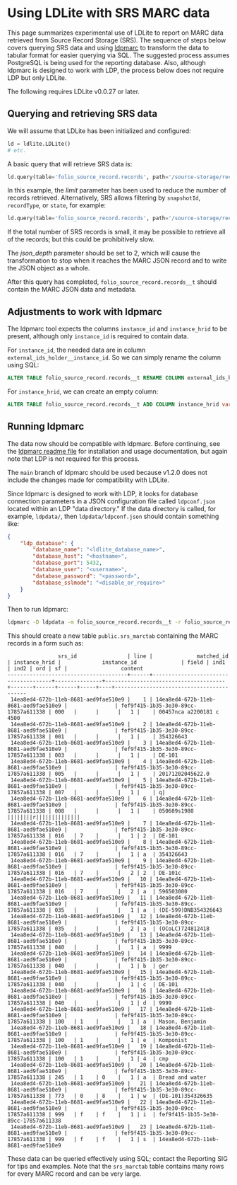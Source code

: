 Using LDLite with SRS MARC data
===============================

This page summarizes experimental use of LDLite to report on MARC data
retrieved from Source Record Storage (SRS).  The sequence of steps
below covers querying SRS data and using
[ldpmarc](https://github.com/library-data-platform/ldpmarc) to
transform the data to tabular format for easier querying via SQL.  The
suggested process assumes PostgreSQL is being used for the reporting
database.  Also, although ldpmarc is designed to work with LDP, the
process below does not require LDP but only LDLite.

The following requires LDLite v0.0.27 or later.


Querying and retrieving SRS data
--------------------------------

We will assume that LDLite has been initialized and configured:

```python
ld = ldlite.LDLite()
# etc.
```

A basic query that will retrieve SRS data is:

```python
ld.query(table='folio_source_record.records', path='/source-storage/records', json_depth=2, limit=1000)
```

In this example, the *limit* parameter has been used to reduce the
number of records retrieved.  Alternatively, SRS allows filtering by
`snapshotId`, `recordType`, or `state`, for example:

```python
ld.query(table='folio_source_record.records', path='/source-storage/records', query={'state': 'OLD'}, json_depth=2)
```

If the total number of SRS records is small, it may be possible to
retrieve all of the records; but this could be prohibitively slow.

The *json_depth* parameter should be set to 2, which will cause the
transformation to stop when it reaches the MARC JSON record and to
write the JSON object as a whole.

After this query has completed, `folio_source_record.records__t`
should contain the MARC JSON data and metadata.


Adjustments to work with ldpmarc
--------------------------------

The ldpmarc tool expects the columns `instance_id` and `instance_hrid`
to be present, although only `instance_id` is required to contain
data.

For `instance_id`, the needed data are in column
`external_ids_holder__instance_id`.  So we can simply rename the
column using SQL:

```sql
ALTER TABLE folio_source_record.records__t RENAME COLUMN external_ids_holder__instance_id TO instance_id;
```

For `instance_hrid`, we can create an empty column:

```sql
ALTER TABLE folio_source_record.records__t ADD COLUMN instance_hrid varchar(32);
```


Running ldpmarc
---------------

The data now should be compatible with ldpmarc.  Before continuing,
see the [ldpmarc readme
file](https://github.com/library-data-platform/ldpmarc/blob/main/README.md)
for installation and usage documentation, but again note that LDP is
not required for this process.

The `main` branch of ldpmarc should be used because v1.2.0 does not
include the changes made for compatibility with LDLite.

Since ldpmarc is designed to work with LDP, it looks for database
connection parameters in a JSON configuration file called
`ldpconf.json` located within an LDP "data directory."  If the data
directory is called, for example, `ldpdata/`, then
`ldpdata/ldpconf.json` should contain something like:

```json
{
    "ldp_database": {
        "database_name": "<ldlite_database_name>",
        "database_host": "<hostname>",
        "database_port": 5432,
        "database_user": "<username>",
        "database_password": "<password>",
        "database_sslmode": "<disable_or_require>"
    }
}
```

Then to run ldpmarc:

```bash
ldpmarc -D ldpdata -m folio_source_record.records__t -r folio_source_record.records__t -j parsed_record__content
```

This should create a new table `public.srs_marctab` containing the
MARC records in a form such as:

```
                srs_id                | line |              matched_id              | instance_hrid |             instance_id              | field | ind1 | ind2 | ord | sf |                 content
--------------------------------------+------+--------------------------------------+---------------+--------------------------------------+-------+------+------+-----+----+------------------------------------------
 14ea8ed4-672b-11eb-8681-aed9fae510e9 |    1 | 14ea8ed4-672b-11eb-8681-aed9fae510e9 |               | fef9f415-1b35-3e30-89cc-17857a611338 | 000   |      |      |   1 |    | 00457nca a2200181 c 4500
 14ea8ed4-672b-11eb-8681-aed9fae510e9 |    2 | 14ea8ed4-672b-11eb-8681-aed9fae510e9 |               | fef9f415-1b35-3e30-89cc-17857a611338 | 001   |      |      |   1 |    | 354326643
 14ea8ed4-672b-11eb-8681-aed9fae510e9 |    3 | 14ea8ed4-672b-11eb-8681-aed9fae510e9 |               | fef9f415-1b35-3e30-89cc-17857a611338 | 003   |      |      |   1 |    | DE-101
 14ea8ed4-672b-11eb-8681-aed9fae510e9 |    4 | 14ea8ed4-672b-11eb-8681-aed9fae510e9 |               | fef9f415-1b35-3e30-89cc-17857a611338 | 005   |      |      |   1 |    | 20171202045622.0
 14ea8ed4-672b-11eb-8681-aed9fae510e9 |    5 | 14ea8ed4-672b-11eb-8681-aed9fae510e9 |               | fef9f415-1b35-3e30-89cc-17857a611338 | 007   |      |      |   1 |    | q|
 14ea8ed4-672b-11eb-8681-aed9fae510e9 |    6 | 14ea8ed4-672b-11eb-8681-aed9fae510e9 |               | fef9f415-1b35-3e30-89cc-17857a611338 | 008   |      |      |   1 |    | 050609s1980    ||||||||r||||||||||||||
 14ea8ed4-672b-11eb-8681-aed9fae510e9 |    7 | 14ea8ed4-672b-11eb-8681-aed9fae510e9 |               | fef9f415-1b35-3e30-89cc-17857a611338 | 016   | 7    |      |   1 | 2  | DE-101
 14ea8ed4-672b-11eb-8681-aed9fae510e9 |    8 | 14ea8ed4-672b-11eb-8681-aed9fae510e9 |               | fef9f415-1b35-3e30-89cc-17857a611338 | 016   | 7    |      |   1 | a  | 354326643
 14ea8ed4-672b-11eb-8681-aed9fae510e9 |    9 | 14ea8ed4-672b-11eb-8681-aed9fae510e9 |               | fef9f415-1b35-3e30-89cc-17857a611338 | 016   | 7    |      |   2 | 2  | DE-101c
 14ea8ed4-672b-11eb-8681-aed9fae510e9 |   10 | 14ea8ed4-672b-11eb-8681-aed9fae510e9 |               | fef9f415-1b35-3e30-89cc-17857a611338 | 016   | 7    |      |   2 | a  | 596503000
 14ea8ed4-672b-11eb-8681-aed9fae510e9 |   11 | 14ea8ed4-672b-11eb-8681-aed9fae510e9 |               | fef9f415-1b35-3e30-89cc-17857a611338 | 035   |      |      |   1 | a  | (DE-599)DNB354326643
 14ea8ed4-672b-11eb-8681-aed9fae510e9 |   12 | 14ea8ed4-672b-11eb-8681-aed9fae510e9 |               | fef9f415-1b35-3e30-89cc-17857a611338 | 035   |      |      |   2 | a  | (OCoLC)724812418
 14ea8ed4-672b-11eb-8681-aed9fae510e9 |   13 | 14ea8ed4-672b-11eb-8681-aed9fae510e9 |               | fef9f415-1b35-3e30-89cc-17857a611338 | 040   |      |      |   1 | a  | 9999
 14ea8ed4-672b-11eb-8681-aed9fae510e9 |   14 | 14ea8ed4-672b-11eb-8681-aed9fae510e9 |               | fef9f415-1b35-3e30-89cc-17857a611338 | 040   |      |      |   1 | b  | ger
 14ea8ed4-672b-11eb-8681-aed9fae510e9 |   15 | 14ea8ed4-672b-11eb-8681-aed9fae510e9 |               | fef9f415-1b35-3e30-89cc-17857a611338 | 040   |      |      |   1 | c  | DE-101
 14ea8ed4-672b-11eb-8681-aed9fae510e9 |   16 | 14ea8ed4-672b-11eb-8681-aed9fae510e9 |               | fef9f415-1b35-3e30-89cc-17857a611338 | 040   |      |      |   1 | d  | 9999
 14ea8ed4-672b-11eb-8681-aed9fae510e9 |   17 | 14ea8ed4-672b-11eb-8681-aed9fae510e9 |               | fef9f415-1b35-3e30-89cc-17857a611338 | 100   | 1    |      |   1 | a  | Mason, Benjamin
 14ea8ed4-672b-11eb-8681-aed9fae510e9 |   18 | 14ea8ed4-672b-11eb-8681-aed9fae510e9 |               | fef9f415-1b35-3e30-89cc-17857a611338 | 100   | 1    |      |   1 | e  | Komponist
 14ea8ed4-672b-11eb-8681-aed9fae510e9 |   19 | 14ea8ed4-672b-11eb-8681-aed9fae510e9 |               | fef9f415-1b35-3e30-89cc-17857a611338 | 100   | 1    |      |   1 | 4  | cmp
 14ea8ed4-672b-11eb-8681-aed9fae510e9 |   20 | 14ea8ed4-672b-11eb-8681-aed9fae510e9 |               | fef9f415-1b35-3e30-89cc-17857a611338 | 245   | 1    | 0    |   1 | a  | Bread and water
 14ea8ed4-672b-11eb-8681-aed9fae510e9 |   21 | 14ea8ed4-672b-11eb-8681-aed9fae510e9 |               | fef9f415-1b35-3e30-89cc-17857a611338 | 773   | 0    | 8    |   1 | w  | (DE-101)354326635
 14ea8ed4-672b-11eb-8681-aed9fae510e9 |   22 | 14ea8ed4-672b-11eb-8681-aed9fae510e9 |               | fef9f415-1b35-3e30-89cc-17857a611338 | 999   | f    | f    |   1 | i  | fef9f415-1b35-3e30-89cc-17857a611338
 14ea8ed4-672b-11eb-8681-aed9fae510e9 |   23 | 14ea8ed4-672b-11eb-8681-aed9fae510e9 |               | fef9f415-1b35-3e30-89cc-17857a611338 | 999   | f    | f    |   1 | s  | 14ea8ed4-672b-11eb-8681-aed9fae510e9
```

These data can be queried effectively using SQL; contact the Reporting
SIG for tips and examples.  Note that the `srs_marctab` table contains
many rows for every MARC record and can be very large.

